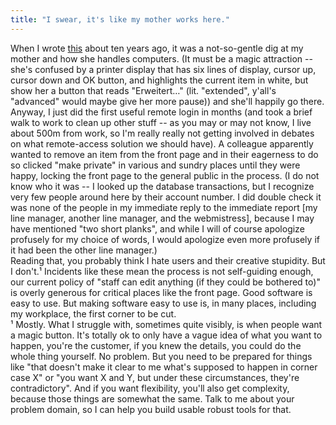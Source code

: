 ```yaml
---
title: "I swear, it's like my mother works here."
---
```


<p>When I wrote <a href="http://brotherelf.livejournal.com/438384.html">this</a> about ten years ago, it was a not-so-gentle dig at my mother and how she handles computers. (It must be a magic attraction -- she's confused by a printer display that has six lines of display, cursor up, cursor down and OK button, and highlights the current item in white, but show her a button that reads "Erweitert…" (lit. "extended", y'all's "advanced" would maybe give her more pause)) and she'll happily go there.
<br/>
Anyway, I just did the first useful remote login in months (and took a brief walk to work to clean up other stuff -- as you may or may not know, I live about 500m from work, so I'm really really not getting involved in debates on what remote-access solution we should have). A colleague apparently wanted to remove an item from the front page and in their eagerness to do so clicked "make private" in various and sundry places until they were happy, locking the front page to the general public in the process. (I do not know who it was -- I looked up the database transactions, but I recognize very few people around here by their account number. I did double check it was none of the people in my immediate reply to the immediate report [my line manager, another line manager, and the webmistress], because I may have mentioned "two short planks", and while I will of course apologize profusely for my choice of words, I would apologize even more profusely if it had been the other line manager.)
<br/>
Reading that, you probably think I hate users and their creative stupidity. But I don't.¹ Incidents like these mean the process is not self-guiding enough, our current policy of "staff can edit anything (if they could be bothered to)" is overly generous for critical places like the front page. Good software is easy to use. But making software easy to use is, in many places, including my workplace, the first corner to be cut.
<br/>
¹ Mostly. What I struggle with, sometimes quite visibly, is when people want a magic button. It's totally ok to only have a vague idea of what you want to happen, you're the customer, if you knew the details, you could do the whole thing yourself. No problem. But you need to be prepared for things like "that doesn't make it clear to me what's supposed to happen in corner case X" or "you want X and Y, but under these circumstances, they're contradictory". And if you want flexibility, you'll also get complexity, because those things are somewhat the same. Talk to me about your problem domain, so I can help you build usable robust tools for that.</p>
